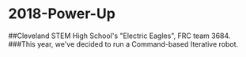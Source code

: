 # 2018-Power-Up
##Cleveland STEM High School's "Electric Eagles", FRC team 3684.
###This year, we've decided to run a Command-based Iterative robot. 